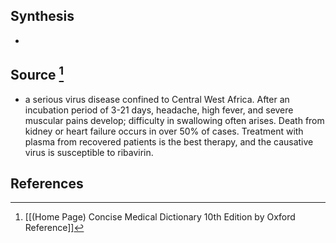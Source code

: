 ## Synthesis
- 
## Source [^1]
- a serious virus disease confined to Central West Africa. After an incubation period of 3-21 days, headache, high fever, and severe muscular pains develop; difficulty in swallowing often arises. Death from kidney or heart failure occurs in over $50 \%$ of cases. Treatment with plasma from recovered patients is the best therapy, and the causative virus is susceptible to ribavirin.
## References

[^1]: [[(Home Page) Concise Medical Dictionary 10th Edition by Oxford Reference]]